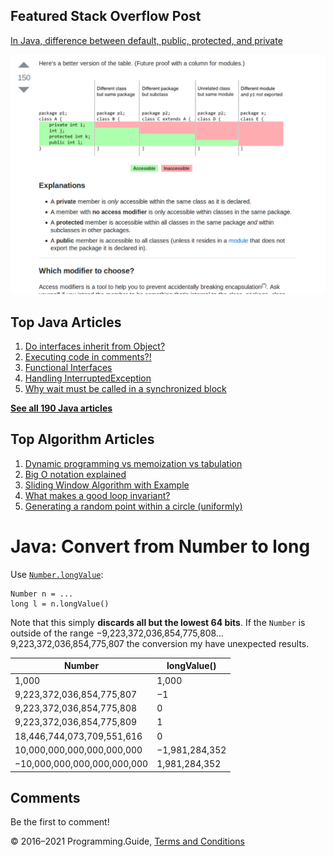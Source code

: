 <span class="underline"></span>

<span class="underline"></span>

Featured Stack Overflow Post
----------------------------

[In Java, difference between default, public, protected, and private](https://stackoverflow.com/a/33627846/276052)  
  
[<img src="../images/so-featured-33627846.png" alt="StackOverflow screenshot thumbnail" class="screenshot" />](https://stackoverflow.com/a/33627846/276052)

<span class="underline"></span>

Top Java Articles
-----------------

1.  [Do interfaces inherit from Object?](do-interfaces-inherit-from-object.html)
2.  [Executing code in comments?!](executing-code-in-comments.html)
3.  [Functional Interfaces](functional-interfaces.html)
4.  [Handling InterruptedException](handling-interrupted-exceptions.html)
5.  [Why wait must be called in a synchronized block](why-wait-must-be-in-synchronized.html)

[**See all 190 Java articles**](index.html)

Top Algorithm Articles
----------------------

1.  [Dynamic programming vs memoization vs tabulation](../dynamic-programming-vs-memoization-vs-tabulation.html)
2.  [Big O notation explained](../big-o-notation-explained.html)
3.  [Sliding Window Algorithm with Example](../sliding-window-example.html)
4.  [What makes a good loop invariant?](../what-makes-a-good-loop-invariant.html)
5.  [Generating a random point within a circle (uniformly)](../random-point-within-circle.html)

Java: Convert from Number to long
=================================

Use [`Number.longValue`](https://docs.oracle.com/javase/8/docs/api/java/lang/Number.html#longValue--):

    Number n = ...
    long l = n.longValue()

Note that this simply **discards all but the lowest 64 bits**. If the `Number` is outside of the range −9,223,372,036,854,775,808…9,223,372,036,854,775,807 the conversion my have unexpected results.

<table><thead><tr class="header"><th>Number</th><th>longValue()</th></tr></thead><tbody><tr class="odd"><td>1,000</td><td>1,000</td></tr><tr class="even"><td>9,223,372,036,854,775,807</td><td>−1</td></tr><tr class="odd"><td>9,223,372,036,854,775,808</td><td>0</td></tr><tr class="even"><td>9,223,372,036,854,775,809</td><td>1</td></tr><tr class="odd"><td>18,446,744,073,709,551,616</td><td>0</td></tr><tr class="even"><td>10,000,000,000,000,000,000</td><td>−1,981,284,352</td></tr><tr class="odd"><td>−10,000,000,000,000,000,000</td><td>1,981,284,352</td></tr></tbody></table>

Comments
--------

Be the first to comment!

© 2016–2021 Programming.Guide, [Terms and Conditions](../terms-and-conditions.html)
